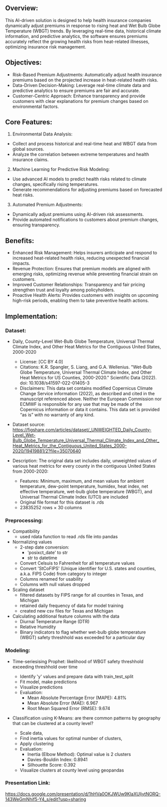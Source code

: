 ## Overview:

This AI-driven solution is designed to help health insurance companies dynamically adjust premiums in response to rising heat and Wet Bulb Globe Temperature (WBGT) trends. By leveraging real-time data, historical climate information, and predictive analytics, the software ensures premiums accurately reflect the growing health risks from heat-related illnesses, optimizing insurance risk management.

## Objectives:
- Risk-Based Premium Adjustments: Automatically adjust health insurance premiums based on the projected increase in heat-related health risks.
- Data-Driven Decision-Making: Leverage real-time climate data and predictive analytics to ensure premiums are fair and accurate.
- Customer-Centric Approach: Enhance transparency and provide customers with clear explanations for premium changes based on environmental factors.

## Core Features:
1. Environmental Data Analysis:
- Collect and process historical and real-time heat and WBGT data from global sources.
- Analyze the correlation between extreme temperatures and health insurance claims.
2. Machine Learning for Predictive Risk Modeling:
- Use advanced AI models to predict health risks related to climate changes, specifically rising temperatures.
- Generate recommendations for adjusting premiums based on forecasted heat risks.
3. Automated Premium Adjustments:
- Dynamically adjust premiums using AI-driven risk assessments.
- Provide automated notifications to customers about premium changes, ensuring transparency.

## Benefits:
- Enhanced Risk Management: Helps insurers anticipate and respond to increased heat-related health risks, reducing unexpected financial impacts.
- Revenue Protection: Ensures that premium models are aligned with emerging risks, optimizing revenue while preventing financial strain on customers.
- Improved Customer Relationships: Transparency and fair pricing strengthen trust and loyalty among policyholders.
- Proactive Health Alerts: Provides customers with insights on upcoming high-risk periods, enabling them to take preventive health actions.

## Implementation:


### Dataset: 

- Daily, County-Level Wet-Bulb Globe Temperature, Universal Thermal Climate Index, and Other Heat Metrics for the Contiguous United States, 2000-2020
  - License: [CC BY 4.0]
  - Citations: K.R. Spangler, S. Liang, and G.A. Wellenius. "Wet-Bulb Globe Temperature, Universal Thermal Climate Index, and Other Heat Metrics for US Counties, 2000-2020." Scientific Data (2022). doi: 10.1038/s41597-022-01405-3
  - Disclaimers: This data set contains modified Copernicus Climate Change Service information (2022), as described and cited in the manuscript referenced above. Neither the European Commission nor ECMWF is responsible for any use that may be made of the Copernicus information or data it contains. 
This data set is provided “as is” with no warranty of any kind.

- Dataset source: https://figshare.com/articles/dataset/_UNWEIGHTED_Daily_County-Level_Wet-Bulb_Globe_Temperature_Universal_Thermal_Climate_Index_and_Other_Heat_Metrics_for_the_Contiguous_United_States_2000-2020/19419881/2?file=35070640
  
- Description: The original data set includes daily, unweighted values of various heat metrics for every county in the contiguous United States from 2000-2020:
  - Features: Minimum, maximum, and mean values for ambient temperature, dew-point temperature, humidex, heat index, net effective temperature, wet-bulb globe temperature (WBGT), and Universal Thermal Climate Index (UTCI) are included
  - Original file format for this dataset is .rds
  - 23835252 rows × 30 columns
    
  
### Preprocessing:
- Compatibility
  - used rdata function to read .rds file into pandas
- Normalizing values
  - 2-step date conversion:
    - 'posixct_date' to str
    - str to datetime 
  - Convert Celsuis to Fahrenheit for all temperature values
  - Convert 'StCoFIPS' (Unique identifier for U.S. states and counties, a.k.a. FIPS Code) from category to integer
  - Columns renamed for usability
  - Columns with null values dropped
- Scaling dataset
  - filtered datasets by FIPS range for all counties in Texas, and Michigan
  - retained daily frequency of data for model training
  - created new csv files for Texas and Michigan 
- Calculating additional feature columns with the data
  - Diurnal Temperature Range (DTR)
  - Relative Humidity
  - Binary indicators to flag whether wet-bulb globe temperature (WBGT) safety threshhold was exceeded for a particular day
 
### Modeling:
- Time-seriesising Prophet: likelihood of WBGT safety threshhold exceeding threshhold over time
  - Identify 'y' values and prepare data with train_test_split
  - Fit model, make predictions
  - Visualize predictions
  - Evaluation:
    - Mean Absolute Percentage Error (MAPE): 4.81%
    - Mean Absolute Error (MAE): 6.967
    - Root Mean Squared Error (RMSE): 9.674
    
- Classification using K-Means: are there common patterns by geography that can be clustered at a county level?
   - Scale data,
   - Find inertia values for optimal number of clusters,
   - Apply clustering
   - Evaluation:
     - Inertia (Elbow Method): Optimal value is 2 clusters
     - Davies-Bouldin Index: 0.8941
     - Silhouette Score: 0.392
   - Visualize clusters at county level using geopandas
   
### Presentation Link:
https://docs.google.com/presentation/d/1hHVa0OKJWUw9KlaXUljytNORQ-143WeGmNhif5-Y4_s/edit?usp=sharing


     

